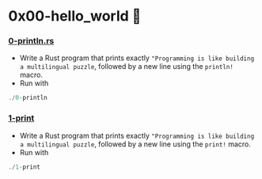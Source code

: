 # 0x00-hello_world 🦀

### [0-println.rs](./0-println.rs)
- Write a Rust program that prints exactly `"Programming is like building a multilingual puzzle`, followed by a new line using the `println!` macro.
- Run with
```rust
./0-println
```


### [1-print](./1-print.rs)
- Write a Rust program that prints exactly `"Programming is like building a multilingual puzzle`, followed by a new line using the `print!` macro.
- Run with
```rust
./1-print
```